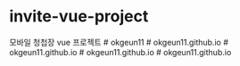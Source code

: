 # invite-vue-project
모바일 청첩장 vue 프로젝트
#   o k g e u n 1 1  
 #   o k g e u n 1 1 . g i t h u b . i o  
 #   o k g e u n 1 1 . g i t h u b . i o  
 #   o k g e u n 1 1 . g i t h u b . i o  
 #   o k g e u n 1 1 . g i t h u b . i o  
 